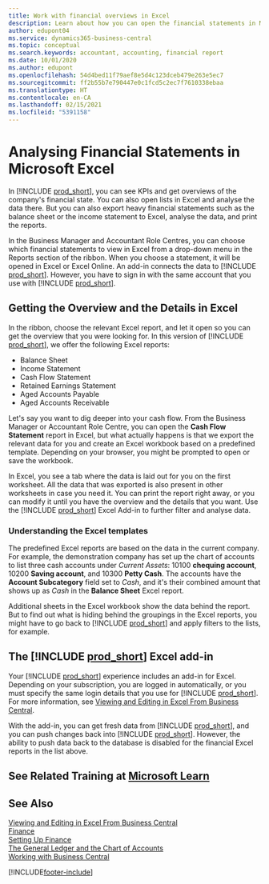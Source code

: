 ```yaml
---
title: Work with financial overviews in Excel
description: Learn about how you can open the financial statements in Microsoft Excel from Business Central for better analysis.
author: edupont04
ms.service: dynamics365-business-central
ms.topic: conceptual
ms.search.keywords: accountant, accounting, financial report
ms.date: 10/01/2020
ms.author: edupont
ms.openlocfilehash: 54d4bed11f79aef8e5d4c123dceb479e263e5ec7
ms.sourcegitcommit: ff2b55b7e790447e0c1fcd5c2ec7f7610338ebaa
ms.translationtype: HT
ms.contentlocale: en-CA
ms.lasthandoff: 02/15/2021
ms.locfileid: "5391158"
---
```

# <a name="analyzing-financial-statements-in-microsoft-excel"></a>Analysing Financial Statements in Microsoft Excel

In [!INCLUDE [prod_short](includes/prod_short.md)], you can see KPIs and get overviews of the company's financial state. You can also open lists in Excel and analyse the data there. But you can also export heavy financial statements such as the balance sheet or the income statement to Excel, analyse the data, and print the reports.  

In the Business Manager and Accountant Role Centres, you can choose which financial statements to view in Excel from a drop-down menu in the Reports section of the ribbon. When you choose a statement, it will be opened in Excel or Excel Online. An add-in connects the data to [!INCLUDE [prod_short](includes/prod_short.md)]. However, you have to sign in with the same account that you use with [!INCLUDE [prod_short](includes/prod_short.md)].  

## <a name="getting-the-overview-and-the-details-in-excel"></a>Getting the Overview and the Details in Excel

In the ribbon, choose the relevant Excel report, and let it open so you can get the overview that you were looking for. In this version of [!INCLUDE [prod_short](includes/prod_short.md)], we offer the following Excel reports:

- Balance Sheet  
- Income Statement  
- Cash Flow Statement  
- Retained Earnings Statement  
- Aged Accounts Payable  
- Aged Accounts Receivable  

Let's say you want to dig deeper into your cash flow. From the Business Manager or Accountant Role Centre, you can open the **Cash Flow Statement** report in Excel, but what actually happens is that we export the relevant data for you and create an Excel workbook based on a predefined template. Depending on your browser, you might be prompted to open or save the workbook.  

In Excel, you see a tab where the data is laid out for you on the first worksheet. All the data that was exported is also present in other worksheets in case you need it. You can print the report right away, or you can modify it until you have the overview and the details that you want. Use the [!INCLUDE [prod_short](includes/prod_short.md)] Excel Add-in to further filter and analyse data.  

### <a name="understanding-the-excel-templates"></a>Understanding the Excel templates

The predefined Excel reports are based on the data in the current company. For example, the demonstration company has set up the chart of accounts to list three cash accounts under *Current Assets*: 10100 **chequing account**, 10200 **Saving account**, and 10300 **Petty Cash**. The accounts have the **Account Subcategory** field set to *Cash*, and it's their combined amount that shows up as *Cash* in the **Balance Sheet** Excel report.  

Additional sheets in the Excel workbook show the data behind the report. But to find out what is hiding behind the groupings in the Excel reports, you might have to go back to [!INCLUDE [prod_short](includes/prod_short.md)] and apply filters to the lists, for example.  

## <a name="the-prod_short-excel-add-in"></a>The [!INCLUDE [prod_short](includes/prod_short.md)] Excel add-in

Your [!INCLUDE [prod_short](includes/prod_short.md)] experience includes an add-in for Excel. Depending on your subscription, you are logged in automatically, or you must specify the same login details that you use for [!INCLUDE [prod_short](includes/prod_short.md)]. For more information, see [Viewing and Editing in Excel From Business Central](across-work-with-excel.md).  

With the add-in, you can get fresh data from [!INCLUDE [prod_short](includes/prod_short.md)], and you can push changes back into [!INCLUDE [prod_short](includes/prod_short.md)]. However, the ability to push data back to the database is disabled for the financial Excel reports in the list above.  

## <a name="see-related-training-at-microsoft-learn"></a>See Related Training at [Microsoft Learn](/learn/modules/configure-powerbi-excel-dynamics-365-business-central/index)

## <a name="see-also"></a>See Also

[Viewing and Editing in Excel From Business Central](across-work-with-excel.md)  
[Finance](finance.md)  
[Setting Up Finance](finance-setup-finance.md)  
[The General Ledger and the Chart of Accounts](finance-general-ledger.md)  
[Working with Business Central](ui-work-product.md)  


[!INCLUDE[footer-include](includes/footer-banner.md)]
